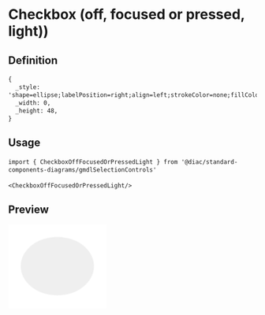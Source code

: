 # Checkbox (off, focused or pressed, light))

## Definition

```
{
  _style: 'shape=ellipse;labelPosition=right;align=left;strokeColor=none;fillColor=#666666;opacity=10;sketch=0;html=1;',
  _width: 0,
  _height: 48,
}
```

## Usage

```
import { CheckboxOffFocusedOrPressedLight } from '@diac/standard-components-diagrams/gmdlSelectionControls'

<CheckboxOffFocusedOrPressedLight/>
```

## Preview

<img src="./checkbox-off-focused-or-pressed-light.png" width="200"/>
